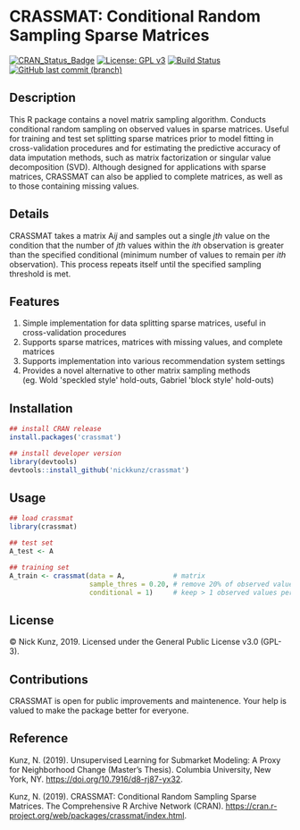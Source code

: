 # CRASSMAT: Conditional Random Sampling Sparse Matrices

[![CRAN_Status_Badge](http://www.r-pkg.org/badges/version/crassmat)](https://cran.r-project.org/package=crassmat) 
[![License: GPL v3](https://img.shields.io/badge/License-GPLv3-blue.svg)](https://www.gnu.org/licenses/gpl-3.0)
[![Build Status](https://travis-ci.org/nickkunz/crassmat.svg?branch=master)](https://travis-ci.org/nickkunz/crassmat) 
[![GitHub last commit (branch)](https://img.shields.io/github/last-commit/nickkunz/crassmat/master.svg)](https://github.com/nickkunz/crassmat)

## Description
This R package contains a novel matrix sampling algorithm. Conducts conditional random sampling on observed values in sparse matrices. Useful for training and test set splitting sparse matrices prior to model fitting in cross-validation procedures and for estimating the predictive accuracy of data imputation methods, such as matrix factorization or singular value decomposition (SVD). Although designed for applications with sparse matrices, CRASSMAT can also be applied to complete matrices, as well as to those containing missing values.

## Details
CRASSMAT takes a matrix A<i>ij</i> and samples out a single <i>jth</i> value on the condition that the number of <i>jth</i> values within the <i>ith</i> observation is greater than the specified conditional (minimum number of values to remain per <i>ith</i> observation). This process repeats itself until the specified sampling threshold is met.

## Features
1. Simple implementation for data splitting sparse matrices, useful in cross-validation procedures
2. Supports sparse matrices, matrices with missing values, and complete matrices
3. Supports implementation into various recommendation system settings
4. Provides a novel alternative to other matrix sampling methods <br>
(eg. Wold 'speckled style' hold-outs, Gabriel 'block style' hold-outs) 

## Installation
```r
## install CRAN release
install.packages('crassmat')

## install developer version
library(devtools)
devtools::install_github('nickkunz/crassmat')
```

## Usage
```r
## load crassmat
library(crassmat)

## test set
A_test <- A

## training set
A_train <- crassmat(data = A,            # matrix
                    sample_thres = 0.20, # remove 20% of observed values
                    conditional = 1)     # keep > 1 observed values per row

```
## License

© Nick Kunz, 2019. Licensed under the General Public License v3.0 (GPL-3).

## Contributions

CRASSMAT is open for public improvements and maintenence. Your help is valued to make the package better for everyone.

## Reference

Kunz, N. (2019). Unsupervised Learning for Submarket Modeling: A Proxy for Neighborhood Change (Master’s Thesis). Columbia University, New York, NY. https://doi.org/10.7916/d8-rj87-yx32.

Kunz, N. (2019). CRASSMAT: Conditional Random Sampling Sparse Matrices. The Comprehensive R Archive Network (CRAN). https://cran.r-project.org/web/packages/crassmat/index.html.

